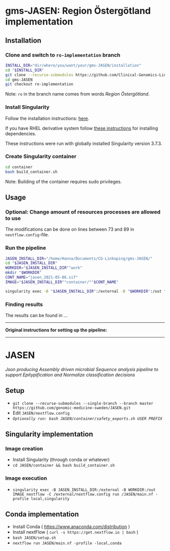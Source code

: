 # gms-JASEN: Region Östergötland implementation

## Installation

### Clone and switch to `ro-implementation` branch

```bash
INSTALL_DIR="dir/where/you/want/your/gms-JASEN/installation"
cd "$INSTALL_DIR"
git clone --recurse-submodules https://github.com/Clinical-Genomics-Linkoping/gms-JASEN.git
cd gms-JASEN
git checkout ro-implementation
```

Note: `ro` in the branch name comes from words *Region Östergötland*.

### Install Singularity

Follow the installation instructions: [here](https://sylabs.io/guides/3.7/user-guide/quick_start.html#quick-installation-steps 'Quick installation steps').

If you have RHEL derivative system follow [these instructions](https://sylabs.io/guides/3.0/user-guide/installation.html#install-dependencies 'Installing dependencies with yum/rpm') for installing dependencies.

These instructions were run with globally installed Singularity version 3.7.3.

### Create Singularity container

```bash
cd container
bash build_container.sh
```

Note: Building of the container requires sudo privileges.

## Usage

### Optional: Change amount of resources processes are allowed to use

The modifications can be done on lines between 73 and 89 in `nextflow.config`-file.

### Run the pipeline

```bash
JASEN_INSTALL_DIR="/home/Hanna/Documents/CG-Linkoping/gms-JASEN/"
cd "$JASEN_INSTALL_DIR"
WORKDIR="$JASEN_INSTALL_DIR""work"
mkdir "$WORKDIR"
CONT_NAME="jasen_2021-05-06.sif"
IMAGE="$JASEN_INSTALL_DIR""container/""$CONT_NAME"

singularity exec -B "$JASEN_INSTALL_DIR":/external -B "$WORKDIR":/out "$IMAGE" nextflow -C /external/nextflow.config run main.nf -profile local,singularity
```

### Finding results

The results can be found in ... 


---

**Original instructions for setting up the pipeline:**

---

# JASEN
_Json producing Assembly driven microbial Sequence analysis pipeline to support Epitypification and Normalize classification decisions_

## Setup
* `git clone --recurse-submodules --single-branch --branch master  https://github.com/genomic-medicine-sweden/JASEN.git`
* Edit `JASEN/nextflow.config`
* _`Optionally run: bash JASEN/container/safety_exports.sh USER PREFIX`_


## Singularity implementation
### Image creation
* Install Singularity (through conda or whatever)
* `cd JASEN/container && bash build_container.sh`

### Image execution
* `singularity exec -B JASEN_INSTALL_DIR:/external -B WORKDIR:/out IMAGE nextflow -C /external/nextflow.config run /JASEN/main.nf -profile local,singularity`


## Conda implementation
* Install Conda ( https://www.anaconda.com/distribution )
* Install nextFlow ( `curl -s https://get.nextflow.io | bash` )
* `bash JASEN/setup.sh`
* `nextflow run JASEN/main.nf -profile -local,conda`
